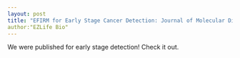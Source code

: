 ```yaml
---
layout: post
title: "EFIRM for Early Stage Cancer Detection: Journal of Molecular Diagnostics Publication"
author:"EZLife Bio"
---
```



We were published for early stage detection! Check it out. 
